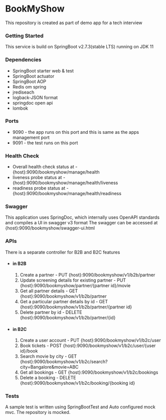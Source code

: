 # BookMyShow
This repository is created as part of demo app for a tech interview

### Getting Started
This service is build on SpringBoot v2.7.3(stable LTS) running on JDK 11

### Dependencies
- SpringBoot starter web & test
- SpringBoot actuator
- SpringBoot AOP
- Redis om spring
- jrediseach
- logback-JSON format
- springdoc open api
- lombok

### Ports
- 9090 - the app runs on this port and this is same as the apps management port
- 9091 - the test runs on this port

### Health Check
- Overall health check status at - {host}:9090/bookmyshow/manage/health
- liveness probe status at - {host}:9090/bookmyshow/manage/health/liveness
- readiness probe status at  - {host}:9090/bookmyshow/manage/health/readiness

### Swagger
This application uses SpringDoc, which internally uses OpenAPI standards and compiles a UI in swagger v3 format
The swagger can be accessed at {host}:9090/bookmyshow/swagger-ui.html

### APIs
There is a separate controller for B2B and B2C features
- #### in B2B
  1. Create a partner - 
  PUT {host}:9090/bookmyshow/v1/b2b/partner
  2. Update screening details for existing partner - 
  PUT {host}:9090/bookmyshow/partner/{partner id}/movie
  3. Get all partner details - 
  GET {host}:9090/bookmyshow/v1/b2b/partner
  4. Get a particular partner details by id - 
  GET {host}:9090/bookmyshow/v1/b2b/partner/{partner id}
  5. Delete partner by id - 
  DELETE {host}:9090/bookmyshow/v1/b2b/partner/{id}
- #### in B2C
  1. Create a user account - 
  PUT {host}:9090/bookmyshow/v1/b2c/user
  2. Book tickets - 
  POST {host}:9090/bookmyshow/v1/b2c/user/{user id}/book
  3. Search movie by city - 
  GET {host}:9090/bookmyshow/v1/b2c/search?city=Bangalore&movie=ABC
  4. Get all bookings - 
  GET {host}:9090/bookmyshow/v1/b2c/bookings
  5. Delete a booking - 
  DELETE {host}:9090/bookmyshow/v1/b2c/booking/{booking id}

### Tests
A sample test is written using SpringBootTest and Auto configured mock mvc. 
The repository is mocked.

